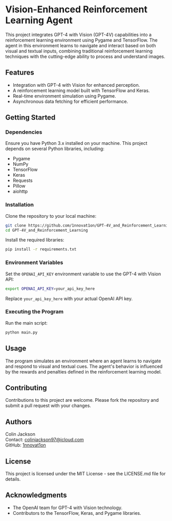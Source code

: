 # Vision-Enhanced Reinforcement Learning Agent

This project integrates GPT-4 with Vision (GPT-4V) capabilities into a reinforcement learning environment using Pygame and TensorFlow. The agent in this environment learns to navigate and interact based on both visual and textual inputs, combining traditional reinforcement learning techniques with the cutting-edge ability to process and understand images.

## Features

- Integration with GPT-4 with Vision for enhanced perception.
- A reinforcement learning model built with TensorFlow and Keras.
- Real-time environment simulation using Pygame.
- Asynchronous data fetching for efficient performance.

## Getting Started

### Dependencies

Ensure you have Python 3.x installed on your machine. This project depends on several Python libraries, including:

- Pygame
- NumPy
- TensorFlow
- Keras
- Requests
- Pillow
- aiohttp

### Installation

Clone the repository to your local machine:

```bash
git clone https://github.com/1nnovat1on/GPT-4V_and_Reinforcement_Learning.git  
cd GPT-4V_and_Reinforcement_Learning
```

Install the required libraries:

```bash
pip install -r requirements.txt
```

### Environment Variables

Set the `OPENAI_API_KEY` environment variable to use the GPT-4 with Vision API:

```bash
export OPENAI_API_KEY=your_api_key_here
```

Replace `your_api_key_here` with your actual OpenAI API key.

### Executing the Program

Run the main script:

```bash
python main.py
```

## Usage

The program simulates an environment where an agent learns to navigate and respond to visual and textual cues. The agent's behavior is influenced by the rewards and penalties defined in the reinforcement learning model.

## Contributing

Contributions to this project are welcome. Please fork the repository and submit a pull request with your changes.

## Authors

Colin Jackson    
Contact: [colinjackson97@icloud.com](mailto:colinjackson97@icloud.com)  
GitHub: [1nnovat1on](https://github.com/1nnovat1on)

## License

This project is licensed under the MIT License - see the LICENSE.md file for details.

## Acknowledgments

- The OpenAI team for GPT-4 with Vision technology.
- Contributors to the TensorFlow, Keras, and Pygame libraries.
